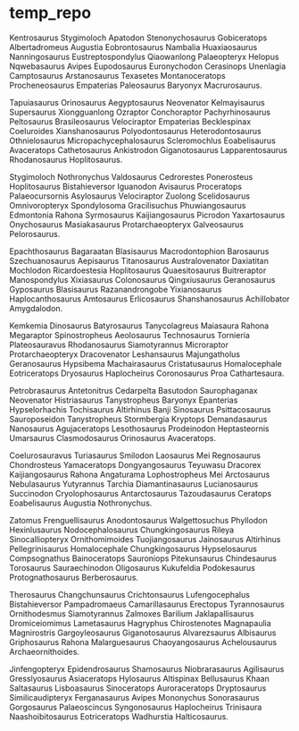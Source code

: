 # temp_repo

Kentrosaurus Stygimoloch Apatodon Stenonychosaurus Gobiceratops Albertadromeus Augustia Eobrontosaurus Nambalia Huaxiaosaurus Nanningosaurus Eustreptospondylus Qiaowanlong Palaeopteryx Helopus Nqwebasaurus Avipes Eupodosaurus Euronychodon Cerasinops Unenlagia Camptosaurus Arstanosaurus Texasetes Montanoceratops Procheneosaurus Empaterias Paleosaurus Baryonyx Macrurosaurus.

Tapuiasaurus Orinosaurus Aegyptosaurus Neovenator Kelmayisaurus Supersaurus Xiongguanlong Ozraptor Conchoraptor Pachyrhinosaurus Peltosaurus Brasileosaurus Velociraptor Empaterias Becklespinax Coeluroides Xianshanosaurus Polyodontosaurus Heterodontosaurus Othnielosaurus Micropachycephalosaurus Scleromochlus Eoabelisaurus Avaceratops Cathetosaurus Ankistrodon Giganotosaurus Lapparentosaurus Rhodanosaurus Hoplitosaurus.

Stygimoloch Nothronychus Valdosaurus Cedrorestes Ponerosteus Hoplitosaurus Bistahieversor Iguanodon Avisaurus Proceratops Palaeocursornis Asylosaurus Velociraptor Zuolong Scelidosaurus Omnivoropteryx Spondylosoma Gracilisuchus Phuwiangosaurus Edmontonia Rahona Syrmosaurus Kaijiangosaurus Picrodon Yaxartosaurus Onychosaurus Masiakasaurus Protarchaeopteryx Galveosaurus Pelorosaurus.

Epachthosaurus Bagaraatan Blasisaurus Macrodontophion Barosaurus Szechuanosaurus Aepisaurus Titanosaurus Australovenator Daxiatitan Mochlodon Ricardoestesia Hoplitosaurus Quaesitosaurus Buitreraptor Manospondylus Xixiasaurus Colonosaurus Qingxiusaurus Geranosaurus Gyposaurus Blasisaurus Razanandrongobe Yixianosaurus Haplocanthosaurus Amtosaurus Erlicosaurus Shanshanosaurus Achillobator Amygdalodon.

Kemkemia Dinosaurus Batyrosaurus Tanycolagreus Maiasaura Rahona Megaraptor Spinostropheus Aeolosaurus Technosaurus Tornieria Plateosauravus Rhodanosaurus Siamotyrannus Microraptor Protarchaeopteryx Dracovenator Leshansaurus Majungatholus Geranosaurus Hypsibema Machairasaurus Cristatusaurus Homalocephale Eotriceratops Dryosaurus Haplocheirus Coronosaurus Proa Cathartesaura.

Petrobrasaurus Antetonitrus Cedarpelta Basutodon Saurophaganax Neovenator Histriasaurus Tanystropheus Baryonyx Epanterias Hypselorhachis Tochisaurus Altirhinus Banji Sinosaurus Psittacosaurus Sauroposeidon Tanystropheus Stormbergia Kryptops Demandasaurus Nanosaurus Agujaceratops Lesothosaurus Prodeinodon Heptasteornis Umarsaurus Clasmodosaurus Orinosaurus Avaceratops.

Coelurosauravus Turiasaurus Smilodon Laosaurus Mei Regnosaurus Chondrosteus Yamaceratops Dongyangosaurus Teyuwasu Dracorex Kaijiangosaurus Rahona Angaturama Lophostropheus Mei Arctosaurus Nebulasaurus Yutyrannus Tarchia Diamantinasaurus Lucianosaurus Succinodon Cryolophosaurus Antarctosaurus Tazoudasaurus Ceratops Eoabelisaurus Augustia Nothronychus.

Zatomus Frenguellisaurus Anodontosaurus Walgettosuchus Phyllodon Hexinlusaurus Nodocephalosaurus Chungkingosaurus Rileya Sinocalliopteryx Ornithomimoides Tuojiangosaurus Jainosaurus Altirhinus Pellegrinisaurus Homalocephale Chungkingosaurus Hypselosaurus Compsognathus Bainoceratops Sauroniops Pitekunsaurus Chindesaurus Torosaurus Sauraechinodon Oligosaurus Kukufeldia Podokesaurus Protognathosaurus Berberosaurus.

Therosaurus Changchunsaurus Crichtonsaurus Lufengocephalus Bistahieversor Pampadromaeus Camarillasaurus Erectopus Tyrannosaurus Ornithodesmus Siamotyrannus Zalmoxes Barilium Jaklapallisaurus Dromiceiomimus Lametasaurus Hagryphus Chirostenotes Magnapaulia Magnirostris Gargoyleosaurus Giganotosaurus Alvarezsaurus Albisaurus Griphosaurus Rahona Malarguesaurus Chaoyangosaurus Achelousaurus Archaeornithoides.

Jinfengopteryx Epidendrosaurus Shamosaurus Niobrarasaurus Agilisaurus Gresslyosaurus Asiaceratops Hylosaurus Altispinax Bellusaurus Khaan Saltasaurus Lisboasaurus Sinoceratops Auroraceratops Dryptosaurus Similicaudipteryx Ferganasaurus Avipes Mononychus Sonorasaurus Gorgosaurus Palaeoscincus Syngonosaurus Haplocheirus Trinisaura Naashoibitosaurus Eotriceratops Wadhurstia Halticosaurus.
